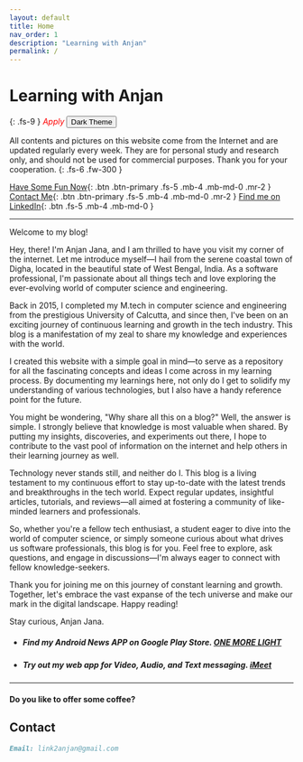 ```yaml
---
layout: default
title: Home
nav_order: 1
description: "Learning with Anjan"
permalink: /
---
```


# Learning with Anjan
{: .fs-9 }
<span style="color:red"> *Apply* </span>
<button class="btn js-toggle-dark-mode btn-primary">Dark Theme</button>

All contents and pictures on this website come from the Internet and are updated regularly every week. They are for personal study and research only, and should not be used for commercial purposes. Thank you for your cooperation. 
{: .fs-6 .fw-300 }

[Have Some Fun Now](#have-some-fun){: .btn .btn-primary .fs-5 .mb-4 .mb-md-0 .mr-2 } [Contact Me](#contact){: .btn .btn-primary .fs-5 .mb-4 .mb-md-0 .mr-2 } [Find me on LinkedIn](https://www.linkedin.com/in/link2anjan/){: .btn .fs-5 .mb-4 .mb-md-0 }

---
Welcome to my blog!

Hey, there! I'm Anjan Jana, and I am thrilled to have you visit my corner of the internet. Let me introduce myself—I hail from the serene coastal town of Digha, located in the beautiful state of West Bengal, India. As a software professional, I'm passionate about all things tech and love exploring the ever-evolving world of computer science and engineering.

Back in 2015, I completed my M.tech in computer science and engineering from the prestigious University of Calcutta, and since then, I've been on an exciting journey of continuous learning and growth in the tech industry. This blog is a manifestation of my zeal to share my knowledge and experiences with the world.

I created this website with a simple goal in mind—to serve as a repository for all the fascinating concepts and ideas I come across in my learning process. By documenting my learnings here, not only do I get to solidify my understanding of various technologies, but I also have a handy reference point for the future.

You might be wondering, "Why share all this on a blog?" Well, the answer is simple. I strongly believe that knowledge is most valuable when shared. By putting my insights, discoveries, and experiments out there, I hope to contribute to the vast pool of information on the internet and help others in their learning journey as well.

Technology never stands still, and neither do I. This blog is a living testament to my continuous effort to stay up-to-date with the latest trends and breakthroughs in the tech world. Expect regular updates, insightful articles, tutorials, and reviews—all aimed at fostering a community of like-minded learners and professionals.

So, whether you're a fellow tech enthusiast, a student eager to dive into the world of computer science, or simply someone curious about what drives us software professionals, this blog is for you. Feel free to explore, ask questions, and engage in discussions—I'm always eager to connect with fellow knowledge-seekers.

Thank you for joining me on this journey of constant learning and growth. Together, let's embrace the vast expanse of the tech universe and make our mark in the digital landscape. Happy reading!

Stay curious,
Anjan Jana.
    
<script>
const toggleDarkMode = document.querySelector('.js-toggle-dark-mode');

    var allcookies = document.cookie;
    cookiearray = allcookies.split(';');
    for(var i=0; i<cookiearray.length; i++) {
        var name = cookiearray[i].split('=')[0];
        var value = cookiearray[i].split('=')[1];
        if(name.trim() == 'theme'){
            if(value.trim() == "dark"){
                toggleDarkMode.textContent = 'Light Theme';
            }else{
                toggleDarkMode.textContent = 'Dark Theme';
            }
            break;
        }
    }

jtd.addEvent(toggleDarkMode, 'click', function(){
  if (jtd.getTheme() === 'dark') {
    jtd.setTheme('light');
    document.cookie = 'theme=' + 'light';
    toggleDarkMode.textContent = 'Dark Theme';
  } else {
    jtd.setTheme('dark');
    document.cookie = 'theme=' + 'dark';
    toggleDarkMode.textContent = 'Light Theme';
  }
});
</script>


* ##### Find my Android News APP on Google Play Store. [ONE MORE LIGHT](https://play.google.com/store/apps/details?id=io.oneMoreLightOpen.starter)

* ##### Try out my web app for Video, Audio, and Text messaging. [iMeet](https://github.com/link2anjan/iMeet/blob/main/README.md) 
---
#### Do you like to offer some coffee? 

## Contact
```markdown
Email: link2anjan@gmail.com
```